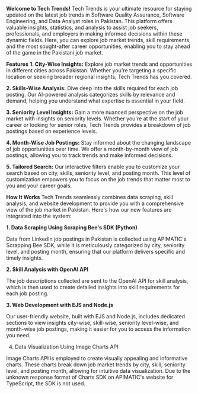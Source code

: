 **Welcome to Tech Trends!**
Tech Trends is your ultimate resource for staying updated on the latest job trends in Software Quality Assurance, Software Engineering, and Data Analyst roles in Pakistan. This platform offers valuable insights, statistics, and analysis to assist job seekers, professionals, and employers in making informed decisions within these dynamic fields. Here, you can explore job market trends, skill requirements, and the most sought-after career opportunities, enabling you to stay ahead of the game in the Pakistani job market.

**Features**
**1. City-Wise Insights:** Explore job market trends and opportunities in different cities across Pakistan. Whether you're targeting a specific location or seeking broader regional insights, Tech Trends has you covered.

**2. Skills-Wise Analysis:** Dive deep into the skills required for each job posting. Our AI-powered analysis categorizes skills by relevance and demand, helping you understand what expertise is essential in your field.

**3. Seniority Level Insights:** Gain a more nuanced perspective on the job market with insights on seniority levels. Whether you're at the start of your career or looking for senior roles, Tech Trends provides a breakdown of job postings based on experience levels.

**4. Month-Wise Job Postings:** Stay informed about the changing landscape of job opportunities over time. We offer a month-by-month view of job postings, allowing you to track trends and make informed decisions.

**5. Tailored Search:** Our interactive filters enable you to customize your search based on city, skills, seniority level, and posting month. This level of customization empowers you to focus on the job trends that matter most to you and your career goals.

**How It Works**
Tech Trends seamlessly combines data scraping, skill analysis, and website development to provide you with a comprehensive view of the job market in Pakistan. Here's how our new features are integrated into the system:

**1. Data Scraping Using Scraping Bee's SDK (Python)**

Data from LinkedIn job postings in Pakistan is collected using APIMATIC's Scrapping Bee SDK, while it is meticulously categorized by city, seniority level, and posting month, ensuring that our platform delivers specific and timely insights.

**2. Skill Analysis with OpenAI API**

The job descriptions collected are sent to the OpenAI API for skill analysis, which is then used to create detailed insights into skill requirements for each job posting.

**3. Web Development with EJS and Node.js**

Our user-friendly website, built with EJS and Node.js, includes dedicated sections to view insights city-wise, skill-wise, seniority level-wise, and month-wise job postings, making it easier for you to access the information you need.

4. Data Visualization Using Image Charts API

Image Charts API is employed to create visually appealing and informative charts. These charts break down job market trends by city, skill, seniority level, and posting month, allowing for intuitive data visualization. Due to the unknown response format of Charts SDK on APIMATIC's website for TypeScript, the SDK is not used.
